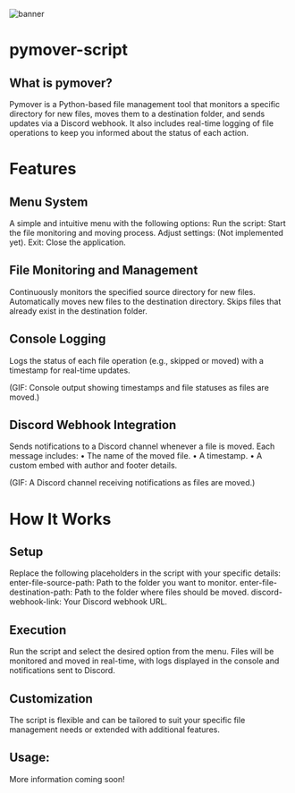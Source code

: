 ![banner](https://i.imgur.com/5boDwK0.png)
# pymover-script

## What is pymover?
Pymover is a Python-based file management tool that monitors a specific directory for new files, moves them to a destination folder, and sends updates via a Discord webhook. It also includes real-time logging of file operations to keep you informed about the status of each action.

# Features

## Menu System
A simple and intuitive menu with the following options:
Run the script: Start the file monitoring and moving process.
Adjust settings: (Not implemented yet).
Exit: Close the application.

## File Monitoring and Management
Continuously monitors the specified source directory for new files.
Automatically moves new files to the destination directory.
Skips files that already exist in the destination folder.

## Console Logging

Logs the status of each file operation (e.g., skipped or moved) with a timestamp for real-time updates.

(GIF: Console output showing timestamps and file statuses as files are moved.)

## Discord Webhook Integration

Sends notifications to a Discord channel whenever a file is moved. Each message includes:
	•	The name of the moved file.
	•	A timestamp.
	•	A custom embed with author and footer details.

(GIF: A Discord channel receiving notifications as files are moved.)

# How It Works

## Setup

Replace the following placeholders in the script with your specific details:
enter-file-source-path: Path to the folder you want to monitor.
enter-file-destination-path: Path to the folder where files should be moved.
discord-webhook-link: Your Discord webhook URL.

## Execution

Run the script and select the desired option from the menu. Files will be monitored and moved in real-time, with logs displayed in the console and notifications sent to Discord.

## Customization

The script is flexible and can be tailored to suit your specific file management needs or extended with additional features.

## Usage:
More information coming soon!
